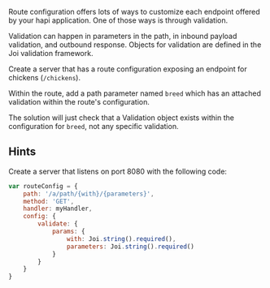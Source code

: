 Route configuration offers lots of ways to customize each endpoint offered by your hapi application.  One of those ways is through validation.

Validation can happen in parameters in the path, in inbound payload validation, and outbound response.  Objects for validation are defined in the Joi validation framework.

Create a server that has a route configuration exposing an endpoint for chickens (`/chickens`).

Within the route, add a path parameter named `breed` which has an attached validation within the route's configuration.

The solution will just check that a Validation object exists within the configuration for `breed`, not any specific validation.


## Hints

Create a server that listens on port 8080 with the following code:

```js
var routeConfig = {
    path: '/a/path/{with}/{parameters}',
    method: 'GET',
    handler: myHandler,
    config: {
        validate: {
            params: {
                with: Joi.string().required(),
                parameters: Joi.string().required()
            }
        }
    }
}
```
